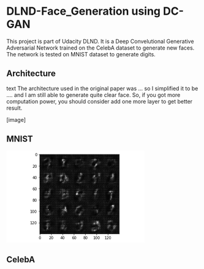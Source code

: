 # DLND-Face_Generation using DC-GAN

This project is part of Udacity DLND. It is a Deep Convelutional Generative Adversarial Network trained on the CelebA dataset to generate new faces. The network is tested on MNIST dataset to generate digits.

## Architecture
text
The architecture used in the original paper was ... 
so I simplified it to be .... and I am still able to generate quite clear face. So, if you got more computation power, you should consider add one more layer to get better result.

[image]

## MNIST
![](https://github.com/Xfan1025/DLND-Face_Generation/blob/master/assets/mnist_test.gif)

## CelebA

